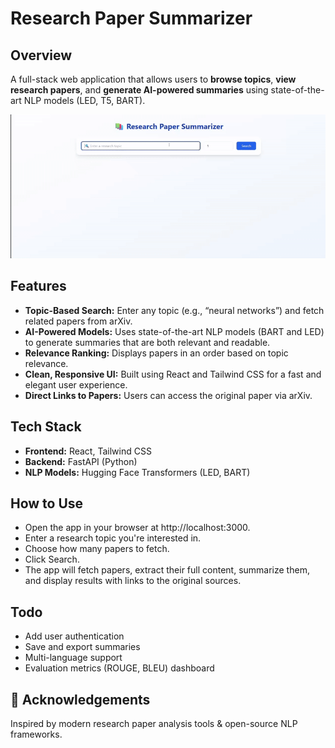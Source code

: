 # Research Paper Summarizer

## Overview
A full-stack web application that allows users to **browse topics**, **view research papers**, and **generate AI-powered summaries** using state-of-the-art NLP models (LED, T5, BART).

![Research Summarizer Demo](./demo-video.gif)


## Features
- **Topic-Based Search:** Enter any topic (e.g., “neural networks”) and fetch related papers from arXiv.
- **AI-Powered Models:** Uses state-of-the-art NLP models (BART and LED) to generate summaries that are both relevant and readable.
- **Relevance Ranking:** Displays papers in an order based on topic relevance.
- **Clean, Responsive UI:** Built using React and Tailwind CSS for a fast and elegant user experience.
- **Direct Links to Papers:** Users can access the original paper via arXiv.

## Tech Stack
- **Frontend:** React, Tailwind CSS
- **Backend:** FastAPI (Python)
- **NLP Models:** Hugging Face Transformers (LED, BART)  

## How to Use
- Open the app in your browser at http://localhost:3000.
- Enter a research topic you're interested in.
- Choose how many papers to fetch.
- Click Search.
- The app will fetch papers, extract their full content, summarize them, and display results with links to the original sources.

## Todo
- Add user authentication  
- Save and export summaries  
- Multi-language support  
- Evaluation metrics (ROUGE, BLEU) dashboard  

## 🙌 Acknowledgements
Inspired by modern research paper analysis tools & open-source NLP frameworks.  
